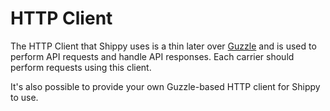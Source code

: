 # HTTP Client
The HTTP Client that Shippy uses is a thin later over [Guzzle](https://docs.guzzlephp.org) and is used to perform API requests and handle API responses. Each carrier should perform requests using this client.

It's also possible to provide your own Guzzle-based HTTP client for Shippy to use.